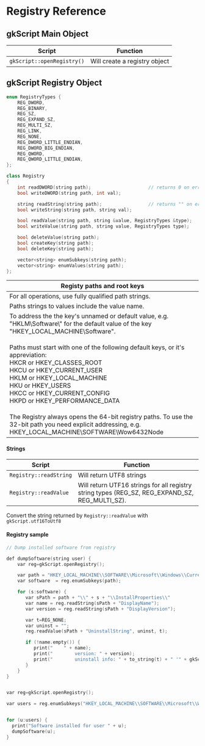 # Registry Reference

## gkScript Main Object

| Script                     | Function                      |
| -------------------------- | ----------------------------- |
| `gkScript::openRegistry()` | Will create a registry object |

## gkScript Registry Object

```c++
enum RegistryTypes {
    REG_DWORD,
    REG_BINARY,
    REG_SZ,
    REG_EXPAND_SZ,
    REG_MULTI_SZ,
    REG_LINK,
    REG_NONE,
    REG_DWORD_LITTLE_ENDIAN,
    REG_DWORD_BIG_ENDIAN,
    REG_QWORD,
    REG_QWORD_LITTLE_ENDIAN,
};

class Registry
{
    int readDWORD(string path);                     // returns 0 on error
    bool writeDWORD(string path, int val);

    string readString(string path);                 // returns "" on error
    bool writeString(string path, string val);

    bool readValue(string path, string &value, RegistryTypes &type);
    bool writeValue(string path, string value, RegistryTypes type);

    bool deleteValue(string path);
    bool createKey(string path);
    bool deleteKey(string path);

    vector<string> enumSubkeys(string path);
    vector<string> enumValues(string path);
};
```

| Registy paths and root keys                                                                                                                                                                                                                                            |
| ---------------------------------------------------------------------------------------------------------------------------------------------------------------------------------------------------------------------------------------------------------------------- |
| For all operations, use fully qualified path strings.                                                                                                                                                                                                                  |
| Paths strings to values include the value name.                                                                                                                                                                                                                        |
| To address the the key's unnamed or default value, e.g. "HKLM\Software\\" for the default value of the key "HKEY\_LOCAL\_MACHINE\Software".                                                                                                                            |
| <p>Paths must start with one of the following default keys, or it's appreviation:<br>HKCR or HKEY_CLASSES_ROOT<br>HKCU or HKEY_CURRENT_USER<br>HKLM or HKEY_LOCAL_MACHINE<br>HKU or HKEY_USERS<br>HKCC or HKEY_CURRENT_CONFIG<br>HKPD or HKEY_PERFORMANCE_DATA<br></p> |
| The Registry always opens the 64-bit registry paths. To use the 32-bit path you need explicit addressing, e.g. HKEY\_LOCAL\_MACHINE\SOFTWARE\Wow6432Node                                                                                                               |

#### Strings

| Script                 | Function                                                                                            |
| ---------------------- | --------------------------------------------------------------------------------------------------- |
| `Registry::readString` | Will return UTF8 strings                                                                            |
| `Registry::readValue`  | Will return UTF16 strings for all registry string types (REG\_SZ, REG\_EXPAND\_SZ, REG\_MULTI\_SZ). |

Convert the string returned by `Registry::readValue` with `gkScript.utf16ToUtf8`

#### Registry sample

```c++
// Dump installed software from registry

def dumpSoftware(string user) {
    var reg=gkScript.openRegistry();

	var path = "HKEY_LOCAL_MACHINE\\SOFTWARE\\Microsoft\\Windows\\CurrentVersion\\Installer\\UserData\\" + user + "\\Products";
	var software  = reg.enumSubkeys(path);

	for (s:software) {
	   var sPath = path + "\\" + s + "\\InstallProperties\\"
	   var name = reg.readString(sPath + "DisplayName");
	   var version = reg.readString(sPath + "DisplayVersion");

	   var t=REG_NONE;
	   var uninst = "";
	   reg.readValue(sPath + "UninstallString", uninst, t);

	   if (!name.empty()) {
	      print("    " + name);
		  print("        version: " + version);
		  print("        uninstall info: " + to_string(t) + " '" + gkScript.utf16ToUtf8(uninst) + "'");
	   }
	}
}


var reg=gkScript.openRegistry();

var users = reg.enumSubkeys("HKEY_LOCAL_MACHINE\\SOFTWARE\\Microsoft\\Windows\\CurrentVersion\\Installer\\UserData")


for (u:users) {
  print("Software installed for user " + u);
  dumpSoftware(u);
}

```
